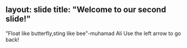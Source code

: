 layout: slide
title: "Welcome to our second slide!"
---
"Float like butterfly,sting like bee"-muhamad Ali
Use the left arrow to go back!
